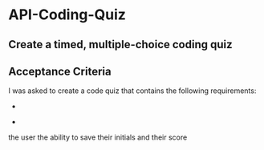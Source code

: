 # API-Coding-Quiz
## Create a timed, multiple-choice coding quiz





## Acceptance Criteria

I was asked to create a code quiz that contains the following requirements:

<!-- * A start button that when clicked a timer starts and the first question appears. -->
 
  <!-- * Questions contain buttons for each answer. -->
  * 
  <!-- * When answer is clicked, the next question appears -->
  * 
  <!-- * If the answer clicked was incorrect then subtract time from the clock -->

<!-- * The quiz should end when all questions are answered or the timer reaches 0.  -->

  <!-- * When the game ends, it should display their score and give  -->

  the user the ability to save their initials and their score
  





